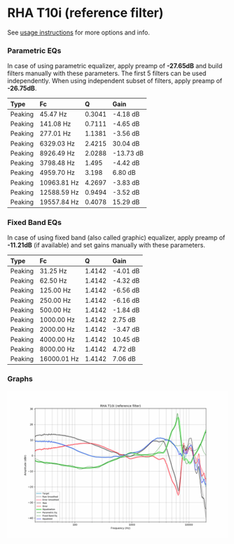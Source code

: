 # RHA T10i (reference filter)
See [usage instructions](https://github.com/jaakkopasanen/AutoEq#usage) for more options and info.

### Parametric EQs
In case of using parametric equalizer, apply preamp of **-27.65dB** and build filters manually
with these parameters. The first 5 filters can be used independently.
When using independent subset of filters, apply preamp of **-26.75dB**.

| Type    | Fc          |      Q | Gain      |
|:--------|:------------|:-------|:----------|
| Peaking | 45.47 Hz    | 0.3041 | -4.18 dB  |
| Peaking | 141.08 Hz   | 0.7111 | -4.65 dB  |
| Peaking | 277.01 Hz   | 1.1381 | -3.56 dB  |
| Peaking | 6329.03 Hz  | 2.4215 | 30.04 dB  |
| Peaking | 8926.49 Hz  | 2.0288 | -13.73 dB |
| Peaking | 3798.48 Hz  | 1.495  | -4.42 dB  |
| Peaking | 4959.70 Hz  | 3.198  | 6.80 dB   |
| Peaking | 10963.81 Hz | 4.2697 | -3.83 dB  |
| Peaking | 12588.59 Hz | 0.9494 | -3.52 dB  |
| Peaking | 19557.84 Hz | 0.4078 | 15.29 dB  |

### Fixed Band EQs
In case of using fixed band (also called graphic) equalizer, apply preamp of **-11.21dB**
(if available) and set gains manually with these parameters.

| Type    | Fc          |      Q | Gain     |
|:--------|:------------|:-------|:---------|
| Peaking | 31.25 Hz    | 1.4142 | -4.01 dB |
| Peaking | 62.50 Hz    | 1.4142 | -4.32 dB |
| Peaking | 125.00 Hz   | 1.4142 | -6.56 dB |
| Peaking | 250.00 Hz   | 1.4142 | -6.16 dB |
| Peaking | 500.00 Hz   | 1.4142 | -1.84 dB |
| Peaking | 1000.00 Hz  | 1.4142 | 2.75 dB  |
| Peaking | 2000.00 Hz  | 1.4142 | -3.47 dB |
| Peaking | 4000.00 Hz  | 1.4142 | 10.45 dB |
| Peaking | 8000.00 Hz  | 1.4142 | 4.72 dB  |
| Peaking | 16000.01 Hz | 1.4142 | 7.06 dB  |

### Graphs
![](./RHA%20T10i%20(reference%20filter).png)